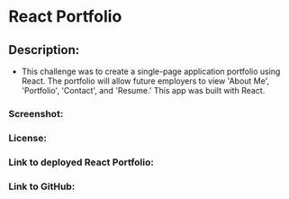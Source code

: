 # React Portfolio

## Description:
- This challenge was to create a single-page application portfolio using React.  The portfolio will allow future employers to view 'About Me', 'Portfolio', 'Contact', and 'Resume.' This app was built with React.

### Screenshot:

### License:

### Link to deployed React Portfolio:

### Link to GitHub: